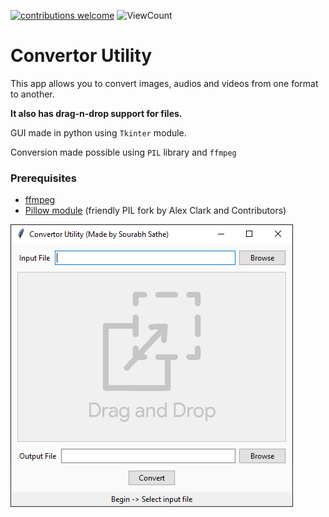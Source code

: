 [![contributions welcome](https://img.shields.io/badge/contributions-welcome-brightgreen.svg?style=flat)](https://github.com/sourhub226/converter-utility-python/issues)
![ViewCount](https://views.whatilearened.today/views/github/sourhub226/converter-utility-python.svg)

# Convertor Utility
This app allows you to convert images, audios and videos from one format to another.

**It also has drag-n-drop support for files.**

GUI made in python using `Tkinter` module.

Conversion made possible using `PIL` library and `ffmpeg`

### Prerequisites 
* [ffmpeg](https://ffmpeg.org/download.html)
* [Pillow module](https://pypi.org/project/Pillow/) (friendly PIL fork by Alex Clark and Contributors)


![GUI](preview.PNG)
